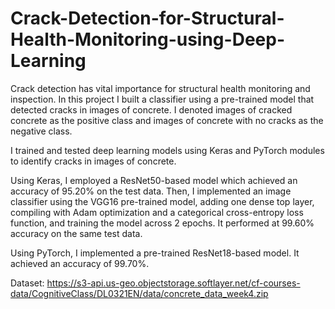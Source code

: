 # Crack-Detection-for-Structural-Health-Monitoring-using-Deep-Learning

Crack detection has vital importance for structural health monitoring and inspection. In this project I built a classifier using a pre-trained model that detected cracks in images of concrete. I denoted images of cracked concrete as the positive class and images of concrete with no cracks as the negative class.

I trained and tested deep learning models using Keras and PyTorch modules to identify cracks in images of concrete.

Using Keras, I employed a ResNet50-based model which achieved an accuracy of 95.20% on the test data. Then, I implemented an image classifier using the VGG16 pre-trained model, adding one dense top layer, compiling with Adam optimization and a categorical cross-entropy loss function, and training the model across 2 epochs. It performed at 99.60% accuracy on the same test data.

Using PyTorch, I implemented a pre-trained ResNet18-based model. It achieved an accuracy of 99.70%.

Dataset: https://s3-api.us-geo.objectstorage.softlayer.net/cf-courses-data/CognitiveClass/DL0321EN/data/concrete_data_week4.zip
